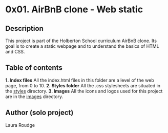 # 0x01. AirBnB clone - Web static

## Description

This project is part of the Holberton School curriculum AirBnB clone.
Its goal is to create a static webpage and to understand the basics of HTML and CSS.

## Table of contents
**1. Index files**
All the index.html files in this folder are a level of the web page, from 0 to 10.
**2. Styles folder**
All the .css stylesheets are situated in the [styles](./styles/) directory.
**3. Images**
All the icons and logos used for this project are in the [images](./images/) directory.

## Author (solo project)

Laura Roudge
